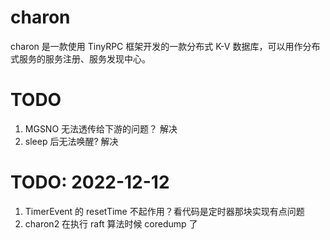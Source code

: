 # charon
charon 是一款使用 TinyRPC 框架开发的一款分布式 K-V 数据库，可以用作分布式服务的服务注册、服务发现中心。


# TODO
1. MGSNO 无法透传给下游的问题？ 解决
2. sleep 后无法唤醒? 解决


# TODO: 2022-12-12
1. TimerEvent 的 resetTime 不起作用？看代码是定时器那块实现有点问题
2. charon2 在执行 raft 算法时候 coredump 了
